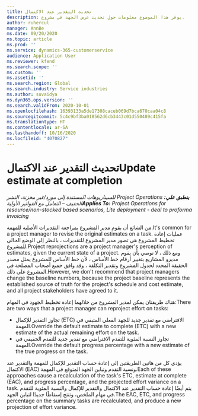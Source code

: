 ```yaml
---
title: تحديث التقدير عند الاكتمال
description: يوفر هذا الموضوع معلومات حول تحديث عرض الجهد في مشروع.
author: ruhercul
manager: AnnBe
ms.date: 09/20/2020
ms.topic: article
ms.prod: ''
ms.service: dynamics-365-customerservice
audience: Application User
ms.reviewer: kfend
ms.search.scope: ''
ms.custom: ''
ms.assetid: ''
ms.search.region: Global
ms.search.industry: Service industries
ms.author: suvaidya
ms.dyn365.ops.version: ''
ms.search.validFrom: 2020-10-01
ms.openlocfilehash: 16393133a5de17308caceb069d7bca670caa04c8
ms.sourcegitcommit: 5c4c9bf3ba018562d6cb3443c01d550489c415fa
ms.translationtype: HT
ms.contentlocale: ar-SA
ms.lasthandoff: 10/16/2020
ms.locfileid: "4070827"
---
```

# <a name="update-estimate-at-completion"></a><span data-ttu-id="84c10-103">تحديث التقدير عند الاكتمال</span><span class="sxs-lookup"><span data-stu-id="84c10-103">Update estimate at completion</span></span>

<span data-ttu-id="84c10-104">_**ينطبق علي:** ‏‫Project Operations للسيناريوهات المستندة إلى مورد/غير مخزنة‬، ‏‫النشر الخفيف – التعامل مع الفواتير الأولية‬_</span><span class="sxs-lookup"><span data-stu-id="84c10-104">_**Applies To:** Project Operations for resource/non-stocked based scenarios, Lite deployment - deal to proforma invoicing_</span></span>

<span data-ttu-id="84c10-105">من الشائع أن يقوم مدير المشروع بمراجعة التقديرات الأصلية للمهمة.</span><span class="sxs-lookup"><span data-stu-id="84c10-105">It's common for a project manager to revise the original estimates on a task.</span></span> <span data-ttu-id="84c10-106">عمليات إعادة تخطيط المشروع هي تصور مدير المشروع للتقديرات ، بالنظر إلى الوضع الحالي للمشروع.</span><span class="sxs-lookup"><span data-stu-id="84c10-106">Project reprojections are a project manager's perception of estimates, given the current state of a project.</span></span> <span data-ttu-id="84c10-107">ومع ذلك ، لا نوصي بأن يقوم مديرو المشاريع بتغيير أرقام خط الأساس ، لأن خط الأساس للمشروع يمثل مصدر الحقيقة المحدد لجدول المشروع وتقدير التكلفة ، وقد وافق جميع أصحاب المصلحة في المشروع على ذلك.</span><span class="sxs-lookup"><span data-stu-id="84c10-107">However, we don't recommend that project managers change the baseline numbers, because the project baseline represents the established source of truth for the project's schedule and cost estimate, and all project stakeholders have agreed to it.</span></span>

<span data-ttu-id="84c10-108">هناك طريقتان يمكن لمدير المشروع من خلالهما إعادة تخطيط الجهود في المهام:</span><span class="sxs-lookup"><span data-stu-id="84c10-108">There are two ways that a project manager can reproject effort on tasks:</span></span>

- <span data-ttu-id="84c10-109">تجاوز التقدير للإكمال (ETC) الافتراضي مع تقدير جديد للجهد الفعلي المتبقي في المهمة.</span><span class="sxs-lookup"><span data-stu-id="84c10-109">Override the default estimate to complete (ETC) with a new estimate of the actual remaining effort on the task.</span></span> 
- <span data-ttu-id="84c10-110">تجاوز النسبة المئوية للتقدم الافتراضي مع تقدير جديد للتقدم الحقيقي في المهمة.</span><span class="sxs-lookup"><span data-stu-id="84c10-110">Override the default progress percentage with a new estimate of the true progress on the task.</span></span>

<span data-ttu-id="84c10-111">يؤدي كل من هاتين الطريقتين إلى إعادة حساب التقدير للإكمال للمهمة والتقدير عند الاكتمال (EAC) ونسبة التقدم وتباين الجهد المتوقع في المهمة.</span><span class="sxs-lookup"><span data-stu-id="84c10-111">Each of these approaches cause a recalculation of the task's ETC, estimate at complete (EAC), and progress percentage, and the projected effort variance on a task.</span></span> <span data-ttu-id="84c10-112">يتم أيضًا إعادة حساب التقدير عند الاكتمال والتقدير للإكمال والنسبة المئوية للتقدم في مهام الملخص، وتنتج إسقاطًا جديدًا لتباين الجهد.</span><span class="sxs-lookup"><span data-stu-id="84c10-112">The EAC, ETC, and progress percentage on the summary tasks are recalculated, and produce a new projection of effort variance.</span></span>
